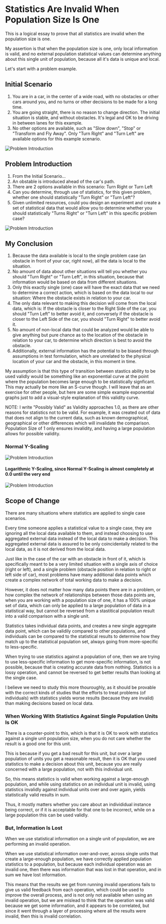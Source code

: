 # Statistics Are Invalid When Population Size Is One

This is a logical essay to prove that all statistics are invalid when the population size is one.

My assertion is that when the population size is one, only local information is valid, and no external population statistical values can determine anything about this single unit of population, because all it's data is unique and local.

Let's start with a problem example.

## Initial Scenario

1. You are in a car, in the center of a wide road, with no obstacles or other cars around you, and no turns or other decisions to be made for a long time.
2. You are going straight, there is no reason to change direction.  The initial situation is stable, and without obstacles.  It's legal and OK to be driving in between lanes for this example.
3. No other options are available, such as "Slow down", "Stop" or "Transform and Fly Away".  Only "Turn Right" and "Turn Left" are available options for this example scenario.

![Problem Introduction](images/stats_invalid_00.PNG)

## Problem Introduction

1. From the Initial Scenario...
2. An obstable is introduced ahead of the car's path.
3. There are 2 options available in this scenario:  Turn Right or Turn Left
4. Can you determine, through use of statistics, for this given problem, whether one should statistically "Turn Right" or "Turn Left"?
5. Given unlimited resources, could you design an experiment and create a set of statistical data that would allow you to determine whether you should statistically "Turns Right" or "Turn Left" in this specific problem case?

![Problem Introduction](images/stats_invalid_01.PNG)

## My Conclusion

1. Because the data available is local to the single problem case (an obstacle in front of your car, right now), all the data is local to the situation.
2. No amount of data about other situations will tell you whether you should "Turn Right" or "Turn Left", in this situation, because that information would be based on data from different situations.
3. Only this exactly single (one) case will have the exact data that we need to determine a correct action, which is based on the data local to our situation:  Where the obstacle exists in relation to your car.
4. The only data relevant to making this decision will come from the local data, which is:  If the obstacle is closer to the Right Side of the car, you should "Turn Left" to better avoid it, and conversely if the obstacle is closer to the Left Side of the car, you should "Turn Right" to better avoid it.
5. No amount of non-local data that could be analyzed would be able to give anything but pure chance as to the location of the obstacle in relation to your car, to determine which direction is best to avoid the obstacle.
6. Additionally, external information has the potential to be biased through assumptions in test formulation, which are unrelated to the physical location of your car and the obstacle, in this moment in time.

My assumption is that this type of transition between stastics ability to be used validly would be something like an exponential curve at the point where the population becomes large enough to be statistically signficant.  This may actually be more like an S-curve though.  I will leave that as an exercise for other people, but here are some simple example exponential graphs just to add a visual-style explanation of this validity curve.

NOTE:  I write "Possibly Valid" as Validity approaches 1.0, as there are other reasons for statistics not to be valid.  For example, it was created out of data that does not align to the current data, such as known demographical, geographical or other differences which will invalidate the comparison.  Population Size of 1 only ensures invalidity, and having a large population allows for possible validity.

### Normal Y-Scaling

![Problem Introduction](images/stats_validity_normal.png)

#### Logarithmic Y-Scaling, since Normal Y-Scaling is almost completely at 0.0 until the very end

![Problem Introduction](images/stats_validity_log.png)

## Scope of Change

There are many situations where statistics are applied to single case scenarios.

Every time someone applies a statistical value to a single case, they are ignoring all the local data available to them, and instead choosing to use aggregated external data instead of the local data to make a decision.  This aggregated external data is assured to be only coincidentally related to the local data, as it is not derived from the local data.

Just like in the case of the car with an obstacle in front of it, which is specifically meant to be a very limited situation with a single axis of choice (right or left), and a single problem (obstacle position in relation to right or left side of car), most problems have many additional data points which create a complex network of total working data to make a decision.

However, it does not matter how many data points there are in a problem, or how complex the network of relationships between those data points are, when you are working with a population size of one, it has a 100% unique set of data, which can only be applied to a large population of data in a statistical way, but cannot be reversed from a stastitical population result into a valid comparison with a single unit.

Statistics takes individual data points, and creates a new single aggregate data point, which can be validily compared to other populations, and individuals can be compared to the statistical results to determine how they match up to the statistical population set, always going from more-specific to less-specific.

When trying to use statistics against a population of one, then we are trying to use less-specific information to get more-specific information, is not possible, because that is creating accurate data from nothing.  Statistics is a lossy operation, and cannot be reversed to get better results than looking at the single case.

I believe we need to study this more thouroughly, as it should be provable with the correct kinds of studies that the efforts to treat problems (of individuals) with statistics yields worse results (because they are invalid) than making decisions based on local data.

### When Working With Statistics Against Single Population Units Is OK

There is a counter-point to this, which is that it is OK to work with statistics against a single unit population size, when you do not care whether the result is a good one for this unit.

This is because if you get a bad result for this unit, but over a large population of units you get a reasonable result, then it is OK that you used statistics to make a decision about this unit, because you are really concerned with a large population, not with this individual unit.

So, this means statistics is valid when working against a large-enough population, and while using statistics on an individual unit is invalid, using statistics invalidly against individual units over and over again, yields statistically valid results in sum.

Thus, it mostly matters whether you care about an individidual instance being correct, or if it is acceptable for that one to be incorrect, while on a large population this can be used validly.

### But, Information Is Lost

When we use statistical information on a single unit of population, we are performing an invalid operation.

When we use statistical information over-and-over, across single units that create a large-enough population, we have correctly applied population statistics to a population, but because each individual operation was an invalid one, then there was information that was lost in that operation, and in sum we have lost information.

This means that the results we get from running invalid operations fails to give us valid feedback from each operation, which could be used to improve the overall process, and is not only not available when using an invalid operation, but we are mislead to think that the operation was valid because we get some information, and it appears to be correlated, but since it went through a layer of processing where all the results were invalid, then this is invalid correlation.

